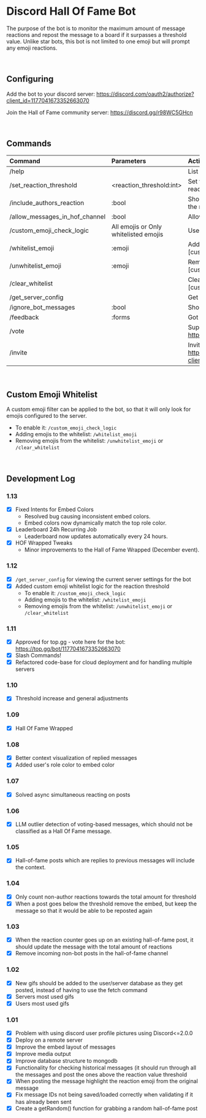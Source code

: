 # Discord Hall Of Fame Bot
The purpose of the bot is to monitor the maximum amount of message reactions and repost the message to a board if it surpasses a threshold value. Unlike star bots, this bot is not limited to one emoji but will prompt any emoji reactions.

<br>

## Configuring

Add the bot to your discord server: https://discord.com/oauth2/authorize?client_id=1177041673352663070

Join the Hall of Fame community server: https://discord.gg/r98WC5GHcn

<br>

## Commands

| Command                        | Parameters                            | Action                                                                                             | Example                        |
|:-------------------------------|:--------------------------------------|:---------------------------------------------------------------------------------------------------|:-------------------------------|
| /help                          |                                       | List of commands                                                                                   | /help                          |
| /set_reaction_threshold        | <reaction_threshold:int>              | Set the amount of reactions needed for a post to reach hall of fame                                | /set_reaction_threshold 5      |
| /include_authors_reaction      | :bool                                 | Should the author of a message be included in the reaction count?                                  | /include_authors_reaction      |
| /allow_messages_in_hof_channel | :bool                                 | Allow anyone to type in the Hall of Fame channel                                                   | /allow_messages_in_hof_channel |
| /custom_emoji_check_logic      | All emojis or Only whitelisted emojis | Use only whitelisted emojis for the reaction count                                                 | /custom_emoji_check_logic      |
| /whitelist_emoji               | :emoji                                | Add a whitelisted emoji to the list [custom_emoji_check_logic]                                     | /whitelist_emoji 👍            |
| /unwhitelist_emoji             | :emoji                                | Remove a whitelisted emoji from the list [custom_emoji_check_logic]                                | /unwhitelist_emoji 👍          |
| /clear_whitelist               |                                       | Clear the whitelist of emojis [custom_emoji_check_logic]                                           | /clear_whitelist               |
| /get_server_config             |                                       | Get the current bot configuration for the server                                                   | /get_server_config             |
| /ignore_bot_messages           | :bool                                 | Should the bot ignore messages from other bots?                                                                            | /get_server_config             |
| /feedback                      | :forms                                | Got a feature request or bug report? Let us know!                                                  | /feedback                      |
| /vote                          |                                       | Support the bot by voting for it on top.gg: https://top.gg/bot/1177041673352663070/vote            | /vote                          |
| /invite                        |                                       | Invite the bot to your server: https://discord.com/oauth2/authorize?client_id=1177041673352663070! | /invite                        |


<br>

## Custom Emoji Whitelist
A custom emoji filter can be applied to the bot, so that it will only look for emojis configured to the server.
  - To enable it: ``/custom_emoji_check_logic``
  - Adding emojis to the whitelist: ``/whitelist_emoji``
  - Removing emojis from the whitelist: ``/unwhitelist_emoji`` or ``/clear_whitelist``

<br>


## Development Log

### 1.13
- [x] Fixed Intents for Embed Colors
  - Resolved bug causing inconsistent embed colors.
  - Embed colors now dynamically match the top role color.
- [x] Leaderboard 24h Recurring Job
  - Leaderboard now updates automatically every 24 hours.
- [x] HOF Wrapped Tweaks
  - Minor improvements to the Hall of Fame Wrapped (December event).

### 1.12
- [x] ``/get_server_config`` for viewing the current server settings for the bot
- [x] Added custom emoji whitelist logic for the reaction threshold
  - To enable it: ``/custom_emoji_check_logic``
  - Adding emojis to the whitelist: ``/whitelist_emoji``
  - Removing emojis from the whitelist: ``/unwhitelist_emoji`` or ``/clear_whitelist``

### 1.11
- [x] Approved for top.gg - vote here for the bot: https://top.gg/bot/1177041673352663070
- [x] Slash Commands!
- [x] Refactored code-base for cloud deployment and for handling multiple servers

### 1.10
- [x] Threshold increase and general adjustments

### 1.09
- [x] Hall Of Fame Wrapped

### 1.08
- [x] Better context vísualization of replied messages
- [x] Added user's role color to embed color

### 1.07
- [x] Solved async simultaneous reacting on posts

### 1.06
- [x] LLM outlier detection of voting-based messages, which should not be classified as a Hall Of Fame message. 

### 1.05
- [x] Hall-of-fame posts which are replies to previous messages will include the context.

### 1.04
- [x] Only count non-author reactions towards the total amount for threshold
- [x] When a post goes below the threshold remove the embed, but keep the message so that it would be able to be reposted again

### 1.03
- [x] When the reaction counter goes up on an existing hall-of-fame post, it should update the message with the total amount of reactions
- [x] Remove incoming non-bot posts in the hall-of-fame channel

### 1.02
- [x] New gifs should be added to the user/server database as they get posted, instead of having to use the fetch command
- [x] Servers most used gifs
- [x] Users most used gifs

### 1.01
- [x] Problem with using discord user profile pictures using Discord<=2.0.0
- [x] Deploy on a remote server
- [x] Improve the embed layout of messages
- [x] Improve media output
- [x] Improve database structure to mongodb
- [x] Functionality for checking historical messages (it should run through all the messages and post the ones above the reaction value threshold
- [x] When posting the message highlight the reaction emoji from the original message
- [x] Fix message IDs not being saved/loaded correctly when validating if it has already been sent
- [x] Create a getRandom() function for grabbing a random hall-of-fame post
